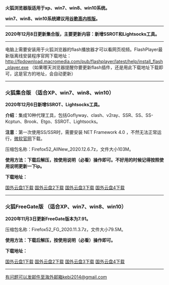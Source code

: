 **火狐浏览器版适用于xp、win7、win8、win10系统。**

**win7、win8、win10系统建议用[谷歌高内核版](https://github.com/Alvin9999/new-pac/wiki/%E9%AB%98%E5%86%85%E6%A0%B8%E7%89%88)。**

***

**2020年12月8日更新集合版，主要更新内容：新增SSROT和Lightsocks工具。**

***

电脑上需要安装用于火狐浏览器的flash播放器才可以看网页视频。FlashPlayer最新版离线安装程序官网下载地址：
http://fpdownload.macromedia.com/pub/flashplayer/latest/help/install_flash_player.exe （如果哪天浏览器提醒你要更新flash插件，还是用此下载地址下载即可，这是官方的地址，会自动更新）

***


### 火狐集合版 （适合XP、win7、win8、win10）

**2020年12月6日新增SSROT、Lightsocks工具。**

**介绍**：集成10种代理工具，包括Goflyway、clash、v2ray、SSR、SS、SS-Kcptun、Brook、Etgo、SSROT、Lightsocks。

**注意**：第一次使用SS/SSR时，需要安装 NET Framework 4.0 ，不然无法正常运行，[微软官网](https://www.microsoft.com/zh-cn/download/details.aspx?id=17718)下载。

压缩包名称：Firefox52_AllNew_2020.12.6.7z，文件大小103M。

**使用方法：下载后解压，按使用说明（必看）操作即可。不好用的时候记得按照使用说明更新一下ip。**

**下载地址：**

[国外云盘1下载](https://tr71.free4444.xyz/Firefox52_AllNew_2020.12.6.7z) 
[国外云盘2下载](https://tr61.free4444.xyz/Firefox52_AllNew_2020.12.6.7z) 
[国外云盘3下载](https://tr91.free4444.xyz/Firefox52_AllNew_2020.12.6.7z) 
[国外云盘4下载](https://tr51.free4444.xyz/Firefox52_AllNew_2020.12.6.7z) 

***

### 火狐FreeGate版 （适合XP、win7、win8、win10）

**2020年11月3日更新FreeGate版本为7.91。**

压缩包名称：Firefox52_FG_2020.11.3.7z，文件大小79.5M。

**使用方法：下载后解压，按使用说明（必看）操作即可。**

**下载地址：**

[国外云盘1下载](https://tr71.free4444.xyz/Firefox52_FG_2020.11.3.7z) 
[国外云盘2下载](https://tr61.free4444.xyz/Firefox52_FG_2020.11.3.7z) 
[国外云盘3下载](https://tr91.free4444.xyz/Firefox52_FG_2020.11.3.7z) 
[国外云盘4下载](https://tr51.free4444.xyz/Firefox52_FG_2020.11.3.7z) 

***

有问题可以发邮件至海外邮箱kebi2014@gmail.com